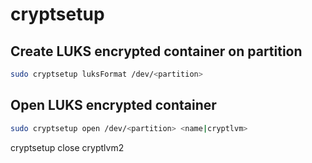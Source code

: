 # cryptsetup



## Create LUKS encrypted container on partition
```bash
sudo cryptsetup luksFormat /dev/<partition>
```

## Open LUKS encrypted container
```bash
sudo cryptsetup open /dev/<partition> <name|cryptlvm>
```

cryptsetup close cryptlvm2